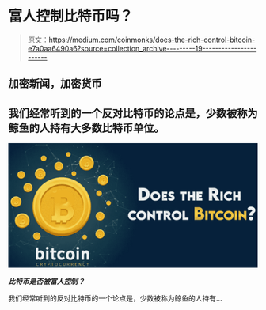 # 富人控制比特币吗？

> 原文：<https://medium.com/coinmonks/does-the-rich-control-bitcoin-e7a0aa6490a6?source=collection_archive---------19----------------------->

## 加密新闻，加密货币

## 我们经常听到的一个反对比特币的论点是，少数被称为鲸鱼的人持有大多数比特币单位。

![](img/afbb98d9b5d91f1c03db0f7700364425.png)

***比特币是否被富人控制？***

我们经常听到的反对比特币的一个论点是，少数被称为鲸鱼的人持有…